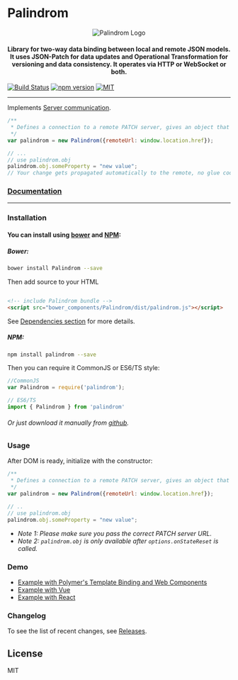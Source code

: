 # Palindrom
<p align="center">
  <img title="Palindrom" alt="Palindrom Logo" src="https://cloud.githubusercontent.com/assets/17054134/25017514/5f22bcd4-2084-11e7-816c-ee249e1b3164.png">
</p>

<h4 align="center">
Library for two-way data binding between local and remote JSON models. It uses JSON-Patch for data updates and Operational Transformation for versioning and data consistency. It operates via HTTP or WebSocket or both.
</h4>

[![Build Status](https://travis-ci.org/Palindrom/Palindrom.svg?branch=master)](https://travis-ci.org/Palindrom/Palindrom)
[![npm version](https://badge.fury.io/js/palindrom.svg)](https://badge.fury.io/js/palindrom)
[![MIT](https://badges.frapsoft.com/os/mit/mit.svg?v=102)](https://opensource.org/licenses/MIT)

---

Implements [Server communication](https://github.com/Starcounter-Jack/PuppetJs/wiki/Server-communication).

```js
/**
 * Defines a connection to a remote PATCH server, gives an object that is persistent between browser and server
 */
var palindrom = new Palindrom({remoteUrl: window.location.href});

// ...
// use palindrom.obj
palindrom.obj.someProperty = "new value";
// Your change gets propagated automatically to the remote, no glue code needed.
```

### [Documentation](https://palindrom.github.io/docs)

---

### Installation

#### You can install using [bower](http://bower.io/) and [NPM](http://npmjs.com/):

##### Bower:

```sh
bower install Palindrom --save
```

Then add source to your HTML

```html

<!-- include Palindrom bundle -->
<script src="bower_components/Palindrom/dist/palindrom.js"></script>
```
See [Dependencies section](https://github.com/Palindrom/Palindrom#dependencies) for more details.

##### NPM:

```sh
npm install palindrom --save
```

Then you can require it CommonJS or ES6/TS style:

```js
//CommonJS
var Palindrom = require('palindrom');

// ES6/TS
import { Palindrom } from 'palindrom'
```

###### Or just download it manually from [github](https://github.com/Palindrom/Palindrom/archive/master.zip).

### Usage

After DOM is ready, initialize with the constructor:

```js
/**
 * Defines a connection to a remote PATCH server, gives an object that is persistent between browser and server
 */
var palindrom = new Palindrom({remoteUrl: window.location.href});

// ..
// use palindrom.obj
palindrom.obj.someProperty = "new value";
```
* *Note 1: Please make sure you pass the correct PATCH server URL.*
* *Note 2: `palindrom.obj` is only available after `options.onStateReset` is called.*

### Demo

- [Example with Polymer's Template Binding and Web Components](http://palindrom.github.io/lab/polymer/index.html)
- [Example with Vue](https://palindrom.github.io/lab/vue/dist/index.html)
- [Example with React](http://palindrom.github.io/lab/react/index.html)


### Changelog

To see the list of recent changes, see [Releases](https://github.com/Palindrom/Palindrom/releases).

## License

MIT
